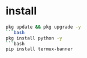 # install
```bash
pkg update && pkg upgrade -y
```bash
pkg install python -y
```bash
pip install termux-banner
